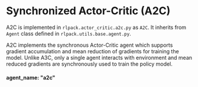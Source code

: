 # Synchronized Actor-Critic (A2C)

A2C is implemented in `rlpack.actor_critic.a2c.py` as `A2C`. It inherits from
`Agent` class defined in `rlpack.utils.base.agent.py`.

A2C implements the synchronous Actor-Critic agent which supports gradient accumulation and mean reduction 
of gradients for training the model. Unlike A3C, only a single agent interacts with environment and mean reduced 
gradients are synchronously used to train the policy model.

#### agent_name: "a2c"


